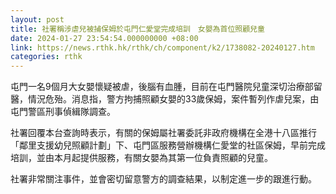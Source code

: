 ```yaml
---
layout: post
title: 社署稱涉虐兒被捕保姆於屯門仁愛堂完成培訓　女嬰為首位照顧兒童
date: 2024-01-27 23:54:54.000000000 +08:00
link: https://news.rthk.hk/rthk/ch/component/k2/1738082-20240127.htm
categories: rthk
---
```


屯門一名9個月大女嬰懷疑被虐，後腦有血腫，目前在屯門醫院兒童深切治療部留醫，情況危殆。消息指，警方拘捕照顧女嬰的33歲保姆，案件暫列作虐兒案，由屯門警區刑事偵緝隊調查。

社署回覆本台查詢時表示，有關的保姆屬社署委託非政府機構在全港十八區推行「鄰里支援幼兒照顧計劃」下、屯門區服務營辦機構仁愛堂的社區保姆，早前完成培訓，並由本月起提供服務，有關女嬰為其第一位負責照顧的兒童。

社署非常關注事件，並會密切留意警方的調查結果，以制定進一步的跟進行動。
